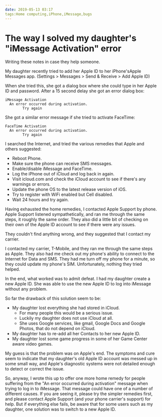 ```yaml
---
date: 2019-05-13 03:17
tags:Home computing,iPhone,iMessage,bugs
---
```


# The way I solved my daughter's "iMessage Activation" error

Writing these notes in case they help someone.

My daughter recently tried to add her Apple ID to her iPhone'sApple Messages
app. (Settings > Messages > Send & Receive > Add Apple ID)

When she tried this, she got a dialog box where she could type in her Apple ID
and password. After a 15 second delay she got an error dialog box:

```
iMessage Activation
  An error occurred during activation.
        Try again
```

She got a similar error message if she tried to activate FaceTime:

```
FaceTime Activation
  An error occurred during activation.
        Try again
```


I searched the Internet, and tried the various remedies that Apple and others
suggested:

* Reboot Phone.
* Make sure the phone can receive SMS messages.
* Enable/disable iMessage and FaceTime.
* Log the iPhone out of iCloud and log back in again.
* Visit icloud.com and check the iCloud account to see if there's any warnings or errors.
* Update the phone OS to the latest release version of iOS.
* Try to register with WiFi enabled but Cell disabled.
* Wait 24 hours and try again.

Having exhausted the home remedies, I contacted Apple Support by phone. Apple
Support listened sympathetically, and ran me through the same steps, it
roughly the same order. They also did a little bit of checking on their own of
the Apple ID account to see if there were any issues.

They couldn't find anything wrong, and they suggested that I contact my
carrier.

I contacted my carrier, T-Mobile, and they ran me through the same steps as
Apple. They also had me check out my phone's ability to connect to the
Internet for Data and SMS. They had me turn off my phone for a minute, so they
could update my phone's SIM. Unfortunately, nothing they tried helped.

In the end, what worked was to admit defeat. I had my daughter create a new
Apple ID. She was able to use the new Apple ID to log into iMessage without
any problem.

So far the drawback of this solution seem to be:

* My daughter lost everything she had stored in iCloud.
  * For many people this would be a serious issue.
  * Luckily my daughter does not use iCloud at all.
  * She uses Google services, like gmail, Google Docs and Google Photos, that do not depend on iCloud.
* My daughter has to re-add all her Contacts to her new Apple ID.
* My daughter lost some game progress in some of her Game Center aware video games.

My guess is that the problem was on Apple's end. The symptoms and cure seem to
indicate that my daughter's old Apple ID account was messed up in some small
way, and Apple's diagnostic systems were not detailed enough to detect or
correct the issue.

So, anyway, I wrote this up to offer one more home remedy for people suffering
from the "An error occurred during activation" message when trying to log in
to iMessage. That message could have one of a number of different causes. If
you are seeing it, please try the simpler remedies first, and please contact
Apple Support (and your phone carrier's support) for help. But if everything
else fails, be aware that for some users such as my daughter, one solution was
to switch to a new Apple ID.

